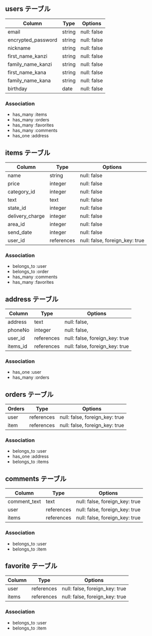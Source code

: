 
## users テーブル

| Column     | Type   | Options     |
| ---------- | ------ | ----------- |
| email      | string | null: false |
| encrypted_password   | string | null: false |
| nickname   | string | null: false |
| first_name_kanzi| string | null: false |
| family_name_kanzi| string | null: false |
| first_name_kana| string | null: false |
| family_name_kana| string | null: false |
| birthday   | date | null: false |

### Association

- has_many :items
- has_many :orders
- has_many :favorites
- has_many :comments
- has_one :address


## items テーブル

| Column          | Type       | Options                        |
| --------------- | ---------- | ------------------------------ |
| name            | string     | null: false                    |
| price           | integer    | null: false                    |
| category_id     | integer    | null: false                    |
| text            | text       | null: false                    |
| state_id        | integer    | null: false                    |
| delivery_charge | integer    | null: false                    |
| area_id         | integer    | null: false                    |
| send_date       | integer    | null: false                    |
| user_id         | references | null: false, foreign_key: true |

### Association

- belongs_to :user
- belongs_to :order
- has_many :comments
- has_many :favorites

## address テーブル

| Column    | Type       | Options                        |
| --------- | ---------- | ------------------------------ |
| address   | text       | null: false,                   |
| phoneNo   | integer    | null: false,                   |
| user_id   | references | null: false, foreign_key: true |
| items_id  | references | null: false, foreign_key: true |

### Association

- has_one :user
- has_many :orders


## orders テーブル

| Orders    | Type       | Options                        |
| --------- | ---------- | ------------------------------ |
| user      | references | null: false, foreign_key: true |
| item      | references | null: false, foreign_key: true |


### Association

- belongs_to :user
- has_one :address
- belongs_to :items

## comments テーブル

| Column       | Type       | Options                        |
| ------------ | ---------- | ------------------------------ |
| comment_text | text       | null: false, foreign_key: true |
| user         | references | null: false, foreign_key: true |
| items        | references | null: false, foreign_key: true |

### Association

- belongs_to :user
- belongs_to :item

## favorite テーブル

| Column    | Type       | Options                        |
| --------- | ---------- | ------------------------------ |
| user      | references | null: false, foreign_key: true |
| items     | references | null: false, foreign_key: true |

### Association

- belongs_to :user
- belongs_to :item